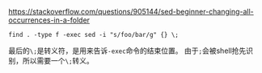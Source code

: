 https://stackoverflow.com/questions/905144/sed-beginner-changing-all-occurrences-in-a-folder

```
find . -type f -exec sed -i "s/foo/bar/g" {} \;
```

最后的`\;`是转义符，是用来告诉`-exec`命令的结束位置。
由于`;`会被shell抢先识别，所以需要一个`\;`转义。

